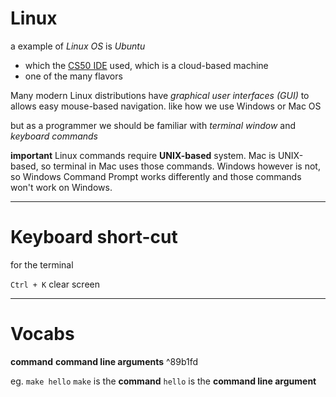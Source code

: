 # Linux

a example of *Linux OS* is *Ubuntu*
* which the [CS50 IDE](https://code.cs50.io) used, which is a cloud-based machine
* one of the many flavors

Many modern Linux distributions have *graphical user interfaces (GUI)*
to allows easy mouse-based navigation.
like how we use Windows or Mac OS

but as a programmer we should be familiar with *terminal window* and *keyboard commands*

**important**
Linux commands require **UNIX-based** system.
Mac is UNIX-based, so terminal in Mac uses those commands.
Windows however is not, so Windows Command Prompt works differently and those commands won't work on Windows.
___

# Keyboard short-cut
for the terminal

`Ctrl + K`
clear screen
___

# Vocabs

**command**
**command line arguments** ^89b1fd

eg. `make hello`
`make` is the **command**
`hello` is the **command line argument**
